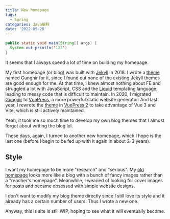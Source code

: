 ```yaml
---
title: New homepage
tags:
  - Spring
categories: Java编程
date: '2022-05-20'
---
```


```java {1}
public static void main(String[] args) {
  System.out.println('123')
}
```


It seems that I always spend a lot of time on building my homepage.

My first homepage (or blog) was built with [Jekyll](https://jekyllrb.com/) in 2018. I wrote a [theme](https://github.com/Renovamen/jekyll-theme-gungnir) named Gungnir for it, since I found out none of the existing Jekyll themes are good enough for me. At that time, I knew almost nothing about FE and struggled a lot with JavaScript, CSS and the [Liquid](https://shopify.github.io/liquid/) templating language, leading to messy code that is difficult to maintain. In 2020, I migrated [Gungnir](https://github.com/Renovamen/vuepress-theme-gungnir/tree/v0) to [VuePress](https://vuepress.vuejs.org), a more powerful static website generator. And last year, I rewrote the [theme](https://github.com/Renovamen/vuepress-theme-gungnir) in [VuePress 2](https://v2.vuepress.vuejs.org) to take advantage of Vue 3 and Vite, which is still actively maintained.

Yeah, it took me so much time to develop my own blog themes that I almost forgot about writing the blog lol.

These days, again, I turned to another new homepage, which I hope is the last one (before I begin to be fed up with it again in about 2-3 years).


## Style

I want my homepage to be more "research" and "serious". My [old homepage](https://blog.zxh.io) looks more like a blog with a bunch of fancy images rather than a "reacher's homepage". Meanwhile, I wearied of looking for cover images for posts and became obsessed with simple website designs.

I don't want to modify my blog theme directly since I still love its style and it already has a certain number of users. Thus I wrote a new one.


Anyway, this is site is still WIP, hoping to see what it will eventually become.
